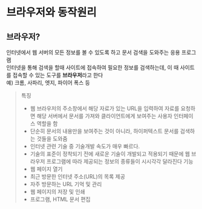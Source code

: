 # 브라우저와 동작원리
## 브라우저? 
 인터넷에서 웹 서버의 모든 정보를 볼 수 있도록 하고 문서 검색을 도와주는 응용 프로그램   
 인터넷을 통해 검색을 할때 사이트에 접속하여 필요한 정보를 검색하는데, 이 때 사이트를 접속할 수 있는 도구를 **브라우저**라고 한다   
 예) 크롬, 사파리, 엣지, 파이어 폭스 등   
> 특징
> - 웹 브라우저의 주소창에서 해당 자료가 있는 URL을 입력하여 자료를 요청하면 해당 서버에서 문서를 가져와 클라이언트에게 보여주는 사용자 인터페이스 역할을 함
> - 단순히 문서의 내용만을 보여주는 것이 아니라, 하이퍼텍스트 문서를 검색하는 것들을 도와줌
> - 인터넷 관련 기술 중 기술개발 속도가 매우 빠르다.
> - 기술의 표준이 정착되기 전에 새로운 기술이 개발되고 적용되기 때문에 웹 브라우저 프로그램에 따라 제공되는 정보의 종류들이 시시각각 달라진다
>기능
> - 웹 페이지 열기 
> - 최근 방문한 인터넷 주소(URL)의 목록 제공
> - 자주 방문하는 URL 기억 및 관리
> - 웹 페이지의 저장 및 인쇄
> - 프로그램, HTML 문서 편집

